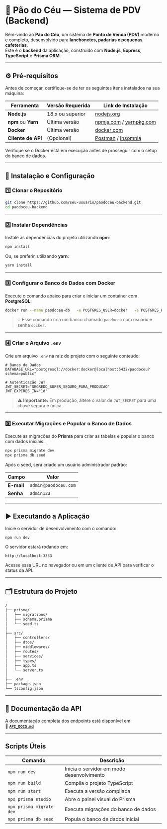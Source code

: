 # 🥖 Pão do Céu — Sistema de PDV (Backend)

Bem-vindo ao **Pão do Céu**, um sistema de **Ponto de Venda (PDV)** moderno e completo, desenvolvido para **lanchonetes, padarias e pequenas cafeterias**.  
Este é o **backend** da aplicação, construído com **Node.js**, **Express**, **TypeScript** e **Prisma ORM**.

---

## ⚙️ Pré-requisitos

Antes de começar, certifique-se de ter os seguintes itens instalados na sua máquina:

| Ferramenta | Versão Requerida | Link de Instalação |
|-------------|------------------|--------------------|
| **Node.js** | 18.x ou superior | [nodejs.org](https://nodejs.org/) |
| **npm** ou **Yarn** | Última versão | [npmjs.com](https://www.npmjs.com/) / [yarnpkg.com](https://yarnpkg.com/) |
| **Docker** | Última versão | [docker.com](https://www.docker.com/) |
| **Cliente de API** | (Opcional) | [Postman](https://www.postman.com/) / [Insomnia](https://insomnia.rest/) |

Verifique se o Docker está em execução antes de prosseguir com o setup do banco de dados.

---

## 🧭 Instalação e Configuração

### 1️⃣ Clonar o Repositório

```bash
git clone https://github.com/seu-usuario/paodoceu-backend.git
cd paodoceu-backend
```

---

### 2️⃣ Instalar Dependências

Instale as dependências do projeto utilizando **npm**:

```bash
npm install
```

Ou, se preferir, utilizando **yarn**:

```bash
yarn install
```

---

### 3️⃣ Configurar o Banco de Dados com Docker

Execute o comando abaixo para criar e iniciar um container com **PostgreSQL**:

```bash
docker run --name paodoceu-db   -e POSTGRES_USER=docker   -e POSTGRES_PASSWORD=docker   -e POSTGRES_DB=paodoceu   -p 5432:5432 -d postgres
```

> 💡 Esse comando cria um banco chamado `paodoceu` com usuário e senha `docker`.

---

### 4️⃣ Criar o Arquivo `.env`

Crie um arquivo `.env` na raiz do projeto com o seguinte conteúdo:

```env
# Banco de Dados
DATABASE_URL="postgresql://docker:docker@localhost:5432/paodoceu?schema=public"

# Autenticação JWT
JWT_SECRET="SEGREDO_SUPER_SEGURO_PARA_PRODUCAO"
JWT_EXPIRES_IN="1d"
```

> ⚠️ **Importante:** Em produção, altere o valor de `JWT_SECRET` para uma chave segura e única.

---

### 5️⃣ Executar Migrações e Popular o Banco de Dados

Execute as migrações do **Prisma** para criar as tabelas e popular o banco com dados iniciais:

```bash
npx prisma migrate dev
npx prisma db seed
```

Após o seed, será criado um usuário administrador padrão:

| Campo | Valor |
|--------|--------|
| **E-mail** | `admin@paodoceu.com` |
| **Senha** | `admin123` |

---

## ▶️ Executando a Aplicação

Inicie o servidor de desenvolvimento com o comando:

```bash
npm run dev
```

O servidor estará rodando em:

```
http://localhost:3333
```

Acesse essa URL no navegador ou em um cliente de API para verificar o status da API.

---

## 🗂️ Estrutura do Projeto

```bash
/
├── prisma/
│   ├── migrations/
│   ├── schema.prisma
│   └── seed.ts
│
├── src/
│   ├── controllers/
│   ├── dtos/
│   ├── middlewares/
│   ├── routes/
│   ├── services/
│   ├── types/
│   ├── app.ts
│   └── server.ts
│
├── .env
├── package.json
└── tsconfig.json
```

---

## 📘 Documentação da API

A documentação completa dos endpoints está disponível em:  
📄 **[`API_DOCS.md`](./API_DOCS.md)**

---

## Scripts Úteis

| Comando | Descrição |
|----------|------------|
| `npm run dev` | Inicia o servidor em modo desenvolvimento |
| `npm run build` | Compila o projeto TypeScript |
| `npm run start` | Executa a versão compilada |
| `npx prisma studio` | Abre o painel visual do Prisma |
| `npx prisma migrate dev` | Executa migrações do banco de dados |
| `npx prisma db seed` | Popula o banco de dados inicial |
